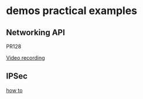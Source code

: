 # demos practical examples

## Networking API

PR128

[Video recording](https://www.youtube.com/watch?v=UWIGLShe8d0)



## IPSec

[how to](./ipsec/)
